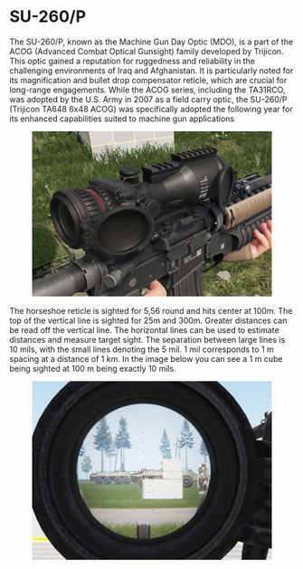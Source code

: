 # SU-260/P

The SU-260/P, known as the Machine Gun Day Optic (MDO), is a part of the ACOG (Advanced Combat Optical Gunsight) family developed by Trijicon. This optic gained a reputation for ruggedness and reliability in the challenging environments of Iraq and Afghanistan. It is particularly noted for its magnification and bullet drop compensator reticle, which are crucial for long-range engagements. While the ACOG series, including the TA31RCO, was adopted by the U.S. Army in 2007 as a field carry optic, the SU-260/P (Trijicon TA648 6x48 ACOG) was specifically adopted the following year for its enhanced capabilities suited to machine gun applications

<figure><img src="../../../../../../.gitbook/assets/image (4).png" alt=""><figcaption></figcaption></figure>

The horseshoe reticle is sighted for 5,56 round and hits center at 100m. The top of the vertical line is sighted for 25m and 300m. Greater distances can be read off the vertical line. The horizontal lines can be used to estimate distances and measure target sight. The separation between large lines is 10 mils, with the small lines denoting the 5 mil. 1 mil corresponds to 1 m spacing at a distance of 1 km. In the image below you can see a 1 m cube being sighted at 100 m being exactly 10 mils.

<figure><img src="../../../../../../.gitbook/assets/image (1) (1).png" alt=""><figcaption></figcaption></figure>
